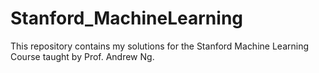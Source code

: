 # Stanford_MachineLearning

This repository contains my solutions for the Stanford Machine Learning Course taught by Prof. Andrew Ng.
